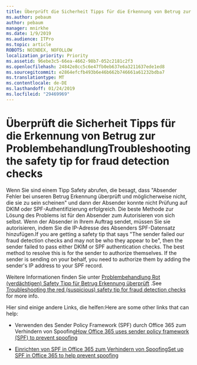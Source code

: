 ```yaml
---
title: Überprüft die Sicherheit Tipps für die Erkennung von Betrug zur Problembehandlung
ms.author: pebaum
author: pebaum
manager: mnirkhe
ms.date: 1/9/2019
ms.audience: ITPro
ms.topic: article
ROBOTS: NOINDEX, NOFOLLOW
localization_priority: Priority
ms.assetid: 96ebe3c5-66ea-4662-98b7-052c2181c2f3
ms.openlocfilehash: 24842e8cc5c6e47fb0eb637e6a3211637ede1ed8
ms.sourcegitcommit: e2864efcfb493b6e46b662b746661a61232bdba7
ms.translationtype: MT
ms.contentlocale: de-DE
ms.lasthandoff: 01/24/2019
ms.locfileid: "29469969"
---
```

# <a name="troubleshooting-the-safety-tip-for-fraud-detection-checks"></a><span data-ttu-id="e5678-102">Überprüft die Sicherheit Tipps für die Erkennung von Betrug zur Problembehandlung</span><span class="sxs-lookup"><span data-stu-id="e5678-102">Troubleshooting the safety tip for fraud detection checks</span></span>

<span data-ttu-id="e5678-p101">Wenn Sie sind einem Tipp Safety abrufen, die besagt, dass "Absender Fehler bei unseren Betrug Erkennung überprüft und möglicherweise nicht, die sie zu sein scheinen" und dann der Absender konnte nicht Prüfung auf DKIM oder SPF-Authentifizierung erfolgreich. Die beste Methode zur Lösung des Problems ist für den Absender zum Autorisieren von sich selbst. Wenn der Absender in Ihrem Auftrag sendet, müssen Sie sie autorisieren, indem Sie die IP-Adresse des Absenders SPF-Datensatz hinzufügen.</span><span class="sxs-lookup"><span data-stu-id="e5678-p101">If you are getting a safety tip that says "The sender failed our fraud detection checks and may not be who they appear to be", then the sender failed to pass either DKIM or SPF authentication checks. The best method to resolve this is for the sender to authorize themselves. If the sender is sending on your behalf, you need to authorize them by adding the sender's IP address to your SPF record.</span></span>
  
<span data-ttu-id="e5678-106">Weitere Informationen finden Sie unter [Problembehandlung Rot (verdächtigen) Safety Tipp für Betrug Erkennung überprüft](https://blogs.msdn.microsoft.com/tzink/2016/11/02/troubleshooting-the-red-suspicious-safety-tip-for-fraud-detection-checks/) .</span><span class="sxs-lookup"><span data-stu-id="e5678-106">See [Troubleshooting the red (suspicious) safety tip for fraud detection checks](https://blogs.msdn.microsoft.com/tzink/2016/11/02/troubleshooting-the-red-suspicious-safety-tip-for-fraud-detection-checks/) for more info.</span></span> 
  
<span data-ttu-id="e5678-107">Hier sind einige andere Links, die helfen:</span><span class="sxs-lookup"><span data-stu-id="e5678-107">Here are some other links that can help:</span></span>
  
- <span data-ttu-id="e5678-108">Verwenden des Sender Policy Framework (SPF) durch Office 365 zum Verhindern von Spoofing</span><span class="sxs-lookup"><span data-stu-id="e5678-108">[How Office 365 uses sender policy framework (SPF) to prevent spoofing](https://docs.microsoft.com/en-us/office365/SecurityCompliance/how-office-365-uses-spf-to-prevent-spoofing)</span></span>
    
- [<span data-ttu-id="e5678-109">Einrichten von SPF in Office 365 zum Verhindern von Spoofing</span><span class="sxs-lookup"><span data-stu-id="e5678-109">Set up SPF in Office 365 to help prevent spoofing</span></span>](https://docs.microsoft.com/en-us/office365/SecurityCompliance/set-up-spf-in-office-365-to-help-prevent-spoofing)
    

